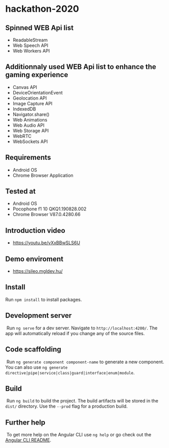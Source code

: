 # hackathon-2020

## Spinned WEB Api list

- ReadableStream
- Web Speech API
- Web Workers API

## Additionnaly used WEB Api list to enhance the gaming experience

- Canvas API
- DeviceOrientationEvent
- Geolocation API
- Image Capture API
- IndexedDB
- Navigator.share()
- Web Animations
- Web Audio API
- Web Storage API
- WebRTC
- WebSockets API

## Requirements

- Android OS
- Chrome Browser Application

## Tested at

- Android OS
- Pocophone f1 10 QKQ1.190828.002
- Chrome Browser V87.0.4280.66

## Introduction video

- https://youtu.be/vXxBBwSLS6U

## Demo enviroment

- https://sileo.mgldev.hu/

## Install

Run `npm install` to install packages.
​
## Development server
​
Run `ng serve` for a dev server. Navigate to `http://localhost:4200/`. The app will automatically reload if you change any of the source files.
​
## Code scaffolding
​
Run `ng generate component component-name` to generate a new component. You can also use `ng generate directive|pipe|service|class|guard|interface|enum|module`.
​
## Build
​
Run `ng build` to build the project. The build artifacts will be stored in the `dist/` directory. Use the `--prod` flag for a production build.
​
## Further help
​
To get more help on the Angular CLI use `ng help` or go check out the [Angular CLI README](https://github.com/angular/angular-cli/blob/master/README.md).
